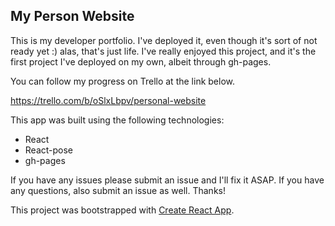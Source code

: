 ## My Person Website

This is my developer portfolio. I've deployed it, even though it's sort of not ready yet :) alas, that's just life. I've really enjoyed this project, and it's the first project I've deployed on my own, albeit through gh-pages.

You can follow my progress on Trello at the link below.

https://trello.com/b/oSlxLbpv/personal-website

This app was built using the following technologies:

- React
- React-pose
- gh-pages

If you have any issues please submit an issue and I'll fix it ASAP. If you have any questions, also submit an issue as well. Thanks!


This project was bootstrapped with [Create React App](https://github.com/facebook/create-react-app).




